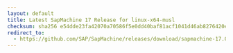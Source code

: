 ```yaml
---
layout: default
title: Latest SapMachine 17 Release for linux-x64-musl
checksum: sha256 e54dde23fa42070a70586f5e0dd40baf81acf1041d46ab8276420ebbdad86b8a
redirect_to:
  - https://github.com/SAP/SapMachine/releases/download/sapmachine-17.0.16/sapmachine-jre-17.0.16_linux-x64-musl_bin.tar.gz
---
```

